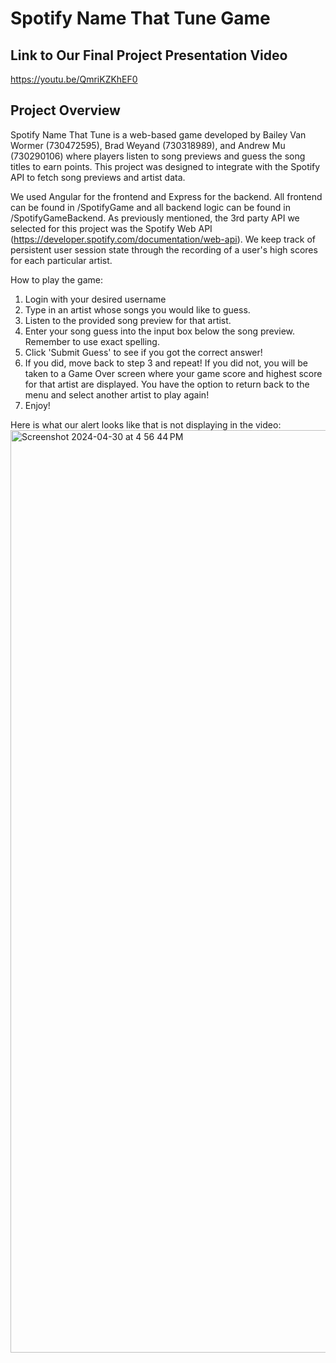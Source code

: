 # Spotify Name That Tune Game

## Link to Our Final Project Presentation Video
https://youtu.be/QmriKZKhEF0

## Project Overview
Spotify Name That Tune is a web-based game developed by Bailey Van Wormer (730472595), Brad Weyand (730318989), and Andrew Mu (730290106) where players listen to song previews and guess the song titles to earn points. This project was designed to integrate with the Spotify API to fetch song previews and artist data.

We used Angular for the frontend and Express for the backend. All frontend can be found in /SpotifyGame and all backend logic can be found in /SpotifyGameBackend. As previously mentioned, the 3rd party API we selected for this project was the Spotify Web API (https://developer.spotify.com/documentation/web-api). We keep track of persistent user session state through the recording of a user's high scores for each particular artist. 

How to play the game:
1. Login with your desired username
2. Type in an artist whose songs you would like to guess.
3. Listen to the provided song preview for that artist.
3. Enter your song guess into the input box below the song preview. Remember to use exact spelling.
4. Click 'Submit Guess' to see if you got the correct answer!
5. If you did, move back to step 3 and repeat! If you did not, you will be taken to a Game Over screen where your game score and highest score for that artist are displayed. You have the option to return back to the menu and select another artist to play again!
6. Enjoy!

Here is what our alert looks like that is not displaying in the video:
<img width="1476" alt="Screenshot 2024-04-30 at 4 56 44 PM" src="https://github.com/baileyvanwormer/426-FinalProject-SpotifyGame/assets/89269750/5901b53a-ac29-411c-86bf-3e594665380b">

